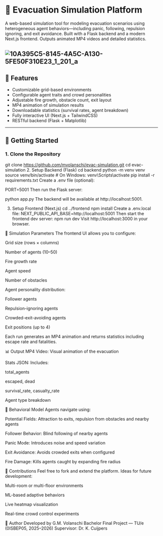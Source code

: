 # 🚨 Evacuation Simulation Platform

A web-based simulation tool for modeling evacuation scenarios using heterogeneous agent behaviors—including panic, following, repulsion ignoring, and exit avoidance. Built with a Flask backend and a modern Next.js frontend. Outputs animated MP4 videos and detailed statistics.

![10A395C5-8145-4A5C-A130-5FE50F310E23_1_201_a](https://github.com/user-attachments/assets/a5968fc1-aeb1-4155-a8ef-72f99d2dd50c)
---

## 🔧 Features

- Customizable grid-based environments
- Configurable agent traits and crowd personalities
- Adjustable fire growth, obstacle count, exit layout
- MP4 animation of simulation results
- Downloadable statistics (survival rates, agent breakdown)
- Fully interactive UI (Next.js + TailwindCSS)
- RESTful backend (Flask + Matplotlib)

---

## 🚀 Getting Started

### 1. Clone the Repository

git clone https://github.com/mvolanschi/evac-simulation.git
cd evac-simulation
2. Setup Backend (Flask)
cd backend
python -m venv venv
source venv/bin/activate        # On Windows: venv\Scripts\activate
pip install -r requirements.txt
Create a .env file (optional):


PORT=5001
Then run the Flask server:


python app.py
The backend will be available at http://localhost:5001.

3. Setup Frontend (Next.js)
cd ../frontend
npm install
Create a .env.local file:
NEXT_PUBLIC_API_BASE=http://localhost:5001
Then start the frontend dev server:
npm run dev
Visit http://localhost:3000 in your browser.

🧪 Simulation Parameters
The frontend UI allows you to configure:

Grid size (rows × columns)

Number of agents (10–50)

Fire growth rate

Agent speed

Number of obstacles

Agent personality distribution:

Follower agents

Repulsion-ignoring agents

Crowded-exit-avoiding agents

Exit positions (up to 4)

Each run generates an MP4 animation and returns statistics including escape rate and fatalities.

📊 Output
MP4 Video: Visual animation of the evacuation

Stats JSON: Includes:

total_agents

escaped, dead

survival_rate, casualty_rate

Agent type breakdown

🧠 Behavioral Model
Agents navigate using:

Potential Fields: Attraction to exits, repulsion from obstacles and nearby agents

Follower Behavior: Blind following of nearby agents

Panic Mode: Introduces noise and speed variation

Exit Avoidance: Avoids crowded exits when configured

Fire Damage: Kills agents caught by expanding fire radius

🤝 Contributions
Feel free to fork and extend the platform. Ideas for future development:

Multi-room or multi-floor environments

ML-based adaptive behaviors

Live heatmap visualization

Real-time crowd control experiments


👤 Author
Developed by G.M. Volanschi
Bachelor Final Project — TU/e (0ISBEP05, 2025–2026)
Supervisor: Dr. K. Cuijpers

